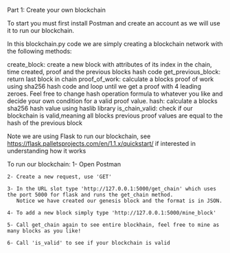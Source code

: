 Part 1: Create your own blockchain

To start you must first install Postman and create an account as we will use it to run our blockchain.

In this blockchain.py code we are simply creating a blockchain network with the following methods:

  create_block: create a new block with attributes of its index in the chain, time created, proof and the previous blocks hash code 
  get_previous_block: return last block in chain
  proof_of_work: calculate a blocks proof of work using sha256 hash code and loop until we get a proof with 4 leading zeroes. Feel free to change hash operation formula to whatever you like and decide your own condition for a valid proof value.
  hash: calculate a blocks sha256 hash value using haslib library
  is_chain_valid: check if our blockchain is valid,meaning all blocks previous proof values are equal to the hash of the previous block
  
  Note we are using Flask to run our blockchain, see https://flask.palletsprojects.com/en/1.1.x/quickstart/ if interested in understanding how it works
  
  To run our blockchain:
    1- Open Postman
    
    2- Create a new request, use 'GET'
    
    3- In the URL slot type 'http://127.0.0.1:5000/get_chain' which uses the port 5000 for flask and runs the get_chain method.
       Notice we have created our genesis block and the format is in JSON.
       
    4- To add a new block simply type 'http://127.0.0.1:5000/mine_block'
    
    5- Call get_chain again to see entire blockhain, feel free to mine as many blocks as you like!
    
    6- Call 'is_valid' to see if your blockchain is valid
    
  
  
